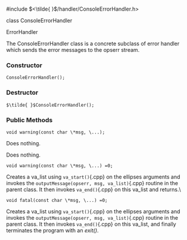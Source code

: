 \
#include $<\tilde{ }$/handler/ConsoleErrorHandler.h$>$


class ConsoleErrorHandler


ErrorHandler


The ConsoleErrorHandler class is a concrete subclass of error handler
which sends the error messages to the opserr stream.
### Constructor


```{.cpp}
ConsoleErrorHandler();
```

### Destructor


```{.cpp}
$\tilde{ }$ConsoleErrorHandler();
```

### Public Methods


```{.cpp}
void warning(const char \*msg, \...);
```




Does nothing.

Does nothing.

```{.cpp}
void warning(const char \*msg, \...) =0;
```


Creates a va_list using `va_start()`{.cpp} on the ellipses arguments and
invokes the `outputMessage(opserr, msg, va_list)`{.cpp} routine in the parent
class. It then invokes `va_end()`{.cpp} on this va_list and returns.\

```{.cpp}
void fatal(const char \*msg, \...) =0;
```


Creates a va_list using `va_start()`{.cpp} on the ellipses arguments and
invokes the `outputMessage(opserr, msg, va_list)`{.cpp} routine in the parent
class. It then invokes `va_end()`{.cpp} on this va_list, and finally
terminates the program with an *exit()*.
